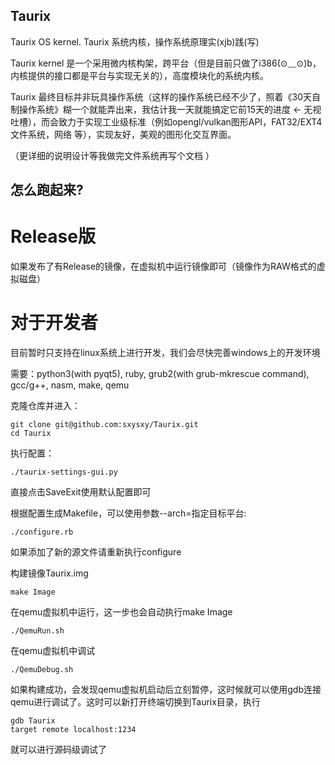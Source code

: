 ## Taurix
Taurix OS kernel. Taurix 系统内核，操作系统原理实(xjb)践(写)

Taurix kernel 是一个采用微内核构架，跨平台（但是目前只做了i386(⊙﹏⊙)b，内核提供的接口都是平台与实现无关的），高度模块化的系统内核。

Taurix 最终目标并非玩具操作系统（这样的操作系统已经不少了，照着《30天自制操作系统》糊一个就能弄出来，我估计我一天就能搞定它前15天的进度 <- 无视吐槽），而会致力于实现工业级标准（例如opengl/vulkan图形API，FAT32/EXT4文件系统，网络 等），实现友好，美观的图形化交互界面。

（更详细的说明设计等我做完文件系统再写个文档 ）

## 怎么跑起来?

# Release版 

如果发布了有Release的镜像，在虚拟机中运行镜像即可（镜像作为RAW格式的虚拟磁盘）

# 对于开发者

目前暂时只支持在linux系统上进行开发，我们会尽快完善windows上的开发环境

需要：python3(with pyqt5), ruby, grub2(with grub-mkrescue command), gcc/g++, nasm, make, qemu

克隆仓库并进入：
```
git clone git@github.com:sxysxy/Taurix.git
cd Taurix
```

执行配置：
```
./taurix-settings-gui.py
```
直接点击SaveExit使用默认配置即可

根据配置生成Makefile，可以使用参数--arch=指定目标平台:
```
./configure.rb
```
如果添加了新的源文件请重新执行configure

构建镜像Taurix.img
```
make Image
```

在qemu虚拟机中运行，这一步也会自动执行make Image
```
./QemuRun.sh
```

在qemu虚拟机中调试
```
./QemuDebug.sh
```
如果构建成功，会发现qemu虚拟机启动后立刻暂停，这时候就可以使用gdb连接qemu进行调试了。这时可以新打开终端切换到Taurix目录，执行
```
gdb Taurix
target remote localhost:1234
```
就可以进行源码级调试了


